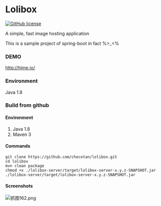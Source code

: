 Lolibox 
=======
[![GitHub license](https://img.shields.io/badge/license-Apache%202-blue.svg?style=flat-square)](https://raw.githubusercontent.com/chocotan/lolibox/master/LICENSE)


A simple, fast image hosting application

This is a sample project of spring-boot in fact %>_<%

### DEMO
http://hime.io/

### Environment
Java 1.8

### Build from github
#### Environment
1. Java 1.8
2. Maven 3

#### Commands
```
git clone https://github.com/chocotan/lolibox.git
cd lolibox
mvn clean package
chmod +x ./lolibox-server/target/lolibox-server-x.y.z-SNAPSHOT.jar
./lolibox-server/target/lolibox-server-x.y.z-SNAPSHOT.jar
```

#### Screenshots

![抓图162.png](http://c.hime.io/images/la.png)
